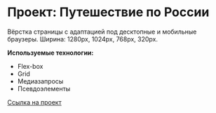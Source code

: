# Проект: Путешествие по России

Вёрстка страницы с адаптацией под десктопные и мобильные браузеры. Ширина: 1280px, 1024px, 768px, 320px.

**Используемые технологии:**
 
* Flex-box
* Grid
* Медиазапросы
* Псевдоэлементы

[Ссылка на проект](https://tager-pro.github.io/russian-travel/)
